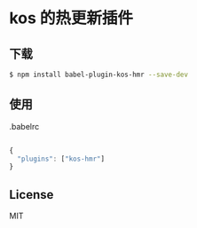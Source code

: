 # kos 的热更新插件

## 下载

```bash
$ npm install babel-plugin-kos-hmr --save-dev
```

## 使用

.babelrc

```js

{
  "plugins": ["kos-hmr"]
}

```

## License

MIT

